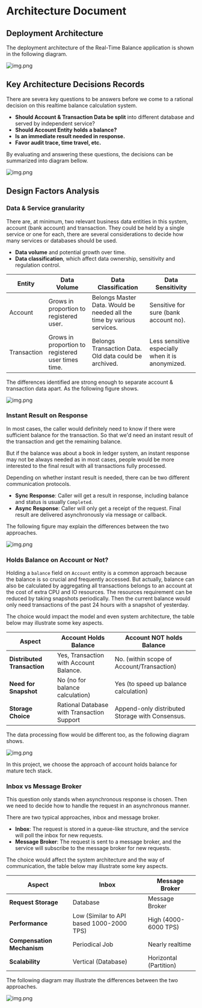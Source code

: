 # Architecture Document

## Deployment Architecture

The deployment architecture of the Real-Time Balance application is shown in the following diagram.

![img.png](img/HelmDeployment.png)

## Key Architecture Decisions Records

There are severa key questions to be answers before we come to a rational decision on this realtime balance calculation system.

* **Should Account & Transaction Data be split** into different database and served by independent service?
* **Should Account Entity holds a balance?**
* **Is an immediate result needed in response.**
* **Favor audit trace, time travel, etc.**

By evaluating and answering these questions, the decisions can be summarized into diagram bellow. 

![img.png](img/ArchitectureDecisions.png)

## Design Factors Analysis

### Data & Service granularity

There are, at minimum, two relevant business data entities in this system, account (bank account) and transaction. 
They could be held by a single service or one for each, there are several considerations to decide how many services or 
databases should be used.

* **Data volume** and potential growth over time. 
* **Data classification**, which affect data ownership, sensitivity and regulation control.

| Entity      | Data Volume                                        | Data Classification                                                    | Data Sensitivity                                 |
|-------------|----------------------------------------------------|------------------------------------------------------------------------|--------------------------------------------------|
| Account     | Grows in proportion to registered user.            | Belongs Master Data. Would be needed all the time by various services. | Sensitive for sure (bank account no).            |
| Transaction | Grows in proportion to registered user times time. | Belongs Transaction Data. Old data could be archived.                  | Less sensitive especially when it is anonymized. |

The differences identified are strong enough to separate account & transaction data apart. As the following figure shows.

![img.png](img/ServiceSetup.png)

### Instant Result on Response

In most cases, the caller would definitely need to know if there were sufficient balance for the transaction. 
So that we'd need an instant result of the transaction and get the remaining balance.

But if the balance was about a book in ledger system, an instant response may not be always needed as in most cases,
people would be more interested to the final result with all transactions fully processed. 

Depending on whether instant result is needed, there can be two different communication protocols.

* **Sync Response**: Caller will get a result in response, including balance and status is usually `Completed`.
* **Async Response**: Caller will only get a receipt of the request. Final result are delivered asynchronously via message or callback.

The following figure may explain the differences between the two approaches.

![img.png](img/SyncAsync.png)

### Holds Balance on Account or Not?

Holding a `balance` field on `Account` entity is a common approach because the balance is so crucial and frequently accessed. 
But actually, balance can also be calculated by aggregating all transactions belongs to an account at the cost of extra CPU and IO resources.
The resources requirement can be reduced by taking snapshots periodically. 
Then the current balance would only need transactions of the past 24 hours with a snapshot of yesterday.

The choice would impact the model and even system architecture, the table below may illustrate some key aspects.

| Aspect                      | Account Holds Balance                      | Account NOT holds Balance                       |
|-----------------------------|--------------------------------------------|-------------------------------------------------|
| **Distributed Transaction** | Yes, Transaction with Account Balance.     | No. (within scope of Account/Transaction)       |
| **Need for Snapshot**       | No (no for balance calculation)            | Yes (to speed up balance calculation)           |
| **Storage Choice**          | Rational Database with Transaction Support | Append-only distributed Storage with Consensus. |

The data processing flow would be different too, as the following diagram shows.

![img.png](img/HoldsBalance.png)

In this project, we choose the approach of account holds balance for mature tech stack. 

### Inbox vs Message Broker

This question only stands when asynchronous response is chosen. Then we need to decide how to handle the request in an asynchronous manner.

There are two typical approaches, inbox and message broker.

* **Inbox**: The request is stored in a queue-like structure, and the service will poll the inbox for new requests.
* **Message Broker**: The request is sent to a message broker, and the service will subscribe to the message broker for new requests.

The choice would affect the system architecture and the way of communication, the table below may illustrate some key aspects.

| Aspect                     | Inbox                                    | Message Broker          |
|----------------------------|------------------------------------------|-------------------------|
| **Request Storage**        | Database                                 | Message Broker          |
| **Performance**            | Low (Similar to API based 1000-2000 TPS) | High (4000-6000 TPS)    |
| **Compensation Mechanism** | Periodical Job                           | Nearly realtime         |
| **Scalability**            | Vertical (Database)                      | Horizontal (Partition)  |

The following diagram may illustrate the differences between the two approaches.

![img.png](img/InboxVsBroker.png)

